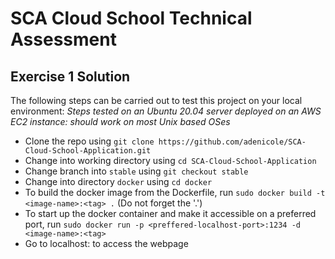 # SCA Cloud School Technical Assessment #

## Exercise 1 Solution ##
The following steps can be carried out to test this project on your local environment:
_Steps tested on an Ubuntu 20.04 server deployed on an AWS EC2 instance: should work on most Unix based OSes_
 
- Clone the repo using `git clone https://github.com/adenicole/SCA-Cloud-School-Application.git`
- Change into working directory using `cd SCA-Cloud-School-Application`
- Change branch into `stable` using `git checkout stable`
- Change into directory `docker` using `cd docker`
- To build the docker image from the Dockerfile, run `sudo docker build -t <image-name>:<tag> .` (Do not forget the '.')
- To start up the docker container and make it accessible on a preferred port, run `sudo docker run -p <preffered-localhost-port>:1234 -d <image-name>:<tag>`
- Go to localhost:<preffered-localhost-port> to access the webpage

